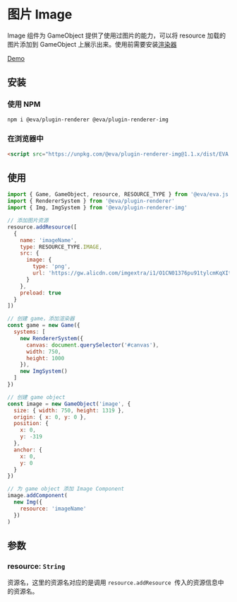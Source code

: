 # 图片 Image

Image 组件为 GameObject 提供了使用过图片的能力，可以将 resource 加载的图片添加到 GameObject 上展示出来。使用前需要安装[渲染器](prepareRender)

[Demo](https://eva.js.org/playground/#/image)

## 安装

### 使用 NPM
```bash
npm i @eva/plugin-renderer @eva/plugin-renderer-img
```

### 在浏览器中
```html
<script src="https://unpkg.com/@eva/plugin-renderer-img@1.1.x/dist/EVA.plugin.renderer.img.min.js"></script>
```

## 使用

```js
import { Game, GameObject, resource, RESOURCE_TYPE } from '@eva/eva.js'
import { RendererSystem } from '@eva/plugin-renderer'
import { Img, ImgSystem } from '@eva/plugin-renderer-img'

// 添加图片资源
resource.addResource([
  {
    name: 'imageName',
    type: RESOURCE_TYPE.IMAGE,
    src: {
      image: {
        type: 'png',
        url: 'https://gw.alicdn.com/imgextra/i1/O1CN01376pu91tylcmKqXIt_!!6000000005971-2-tps-658-1152.png'
      }
    },
    preload: true
  }
])

// 创建 game，添加渲染器
const game = new Game({
  systems: [
    new RendererSystem({
      canvas: document.querySelector('#canvas'),
      width: 750,
      height: 1000
    }),
    new ImgSystem()
  ]
})

// 创建 game object
const image = new GameObject('image', {
  size: { width: 750, height: 1319 },
  origin: { x: 0, y: 0 },
  position: {
    x: 0,
    y: -319
  },
  anchor: {
    x: 0,
    y: 0
  }
})

// 为 game object 添加 Image Component
image.addComponent(
  new Img({
    resource: 'imageName'
  })
)
```

## 参数

### resource: `String`

资源名，这里的资源名对应的是调用 `resource.addResource`  传入的资源信息中的资源名。


